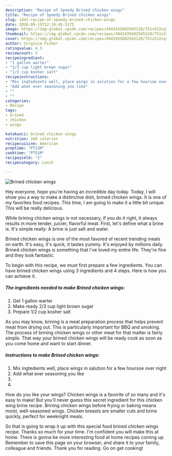 ```yaml
---
description: "Recipe of Speedy Brined chicken wings"
title: "Recipe of Speedy Brined chicken wings"
slug: 1442-recipe-of-speedy-brined-chicken-wings
date: 2020-09-15T12:10:49.517Z
image: https://img-global.cpcdn.com/recipes/4941935602565120/751x532cq70/brined-chicken-wings-recipe-main-photo.jpg
thumbnail: https://img-global.cpcdn.com/recipes/4941935602565120/751x532cq70/brined-chicken-wings-recipe-main-photo.jpg
cover: https://img-global.cpcdn.com/recipes/4941935602565120/751x532cq70/brined-chicken-wings-recipe-main-photo.jpg
author: Virginia Fisher
ratingvalue: 4.3
reviewcount: 3
recipeingredient:
- "1 gallon warter"
- "2/3 cup light brown sugar"
- "1/2 cup kosher salt"
recipeinstructions:
- "Mix ingtedients well, place wings in salution for a few hoursoe over night"
- "Add what ever seasoning you like"
- ""
- ""
categories:
- Recipe
tags:
- brined
- chicken
- wings

katakunci: brined chicken wings 
nutrition: 168 calories
recipecuisine: American
preptime: "PT13M"
cooktime: "PT51M"
recipeyield: "2"
recipecategory: Lunch

---
```



![Brined chicken wings](https://img-global.cpcdn.com/recipes/4941935602565120/751x532cq70/brined-chicken-wings-recipe-main-photo.jpg)

Hey everyone, hope you're having an incredible day today. Today, I will show you a way to make a distinctive dish, brined chicken wings. It is one of my favorites food recipes. This time, I am going to make it a little bit unique. This will be really delicious.

While brining chicken wings is not necessary, if you do it right, it always results in more tender, juicier, flavorful meat. First, let&#39;s define what a brine is. It&#39;s simple really: A brine is just salt and water.

Brined chicken wings is one of the most favored of recent trending meals on earth. It's easy, it's quick, it tastes yummy. It's enjoyed by millions daily. Brined chicken wings is something that I've loved my entire life. They're fine and they look fantastic.


To begin with this recipe, we must first prepare a few ingredients. You can have brined chicken wings using 3 ingredients and 4 steps. Here is how you can achieve it.

<!--inarticleads1-->

##### The ingredients needed to make Brined chicken wings:

1. Get 1 gallon warter
1. Make ready 2/3 cup light brown sugar
1. Prepare 1/2 cup kosher salt


As you may know, brining is a meat preparation process that helps prevent meat from drying out. This is particularly important for BBQ and smoking. The process of brining chicken wings or other meat for that matter is fairly simple. That way your brined chicken wings will be ready cook as soon as you come home and want to start dinner. 

<!--inarticleads2-->

##### Instructions to make Brined chicken wings:

1. Mix ingtedients well, place wings in salution for a few hoursoe over night
1. Add what ever seasoning you like
1. 
1. 


How do you like your wings? Chicken wings is a favorite of so many and it&#39;s easy to make! But you&#39;ll never guess this secret ingredient for this chicken wing brine recipe. Brining chicken wings before frying or baking means moist, well-seasoned wings. Chicken breasts are smaller cuts and brine quickly, perfect for weeknight meals. 

So that is going to wrap it up with this special food brined chicken wings recipe. Thanks so much for your time. I'm confident you will make this at home. There is gonna be more interesting food at home recipes coming up. Remember to save this page on your browser, and share it to your family, colleague and friends. Thank you for reading. Go on get cooking!
